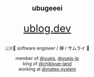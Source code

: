 <div align="center">  
  <h2>ubugeeei</h2>
  <p style="font-size: 32px"><a href="https://ublog.dev" target="_blank">ublog.dev</a></p>
  <p>🇯🇵🗼 software engineer / 禅 / サムライ 🥷</p>
  <p>
    member of <a href="https://github.com/vuejs">@vuejs</a>, <a href="https://github.com/vuejs-jp">@vuejs-jp</a><br>
    king of <a href="https://github.com/chibivue-land">@chibivue-land</a><br>
    working at <a href="https://github.com/mates-system" target="_blank">@mates-system</a>
  </p>  
</div>
